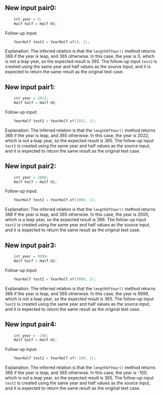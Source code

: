 ## New input pair0:
```java
    int year = 0;
    Half half = Half.H1;
```
Follow-up input:
```java
    YearHalf test2 = YearHalf.of(0, 1);
```
Explanation: The inferred relation is that the `lengthOfYear()` method returns 366 if the year is leap, and 365 otherwise. In this case, the year is 0, which is not a leap year, so the expected result is 365. The follow-up input `test2` is created using the same year and half values as the source input, and it is expected to return the same result as the original test case.

## New input pair1:
```java
    int year = 2022;
    Half half = Half.H2;
```
Follow-up input:
```java
    YearHalf test2 = YearHalf.of(2022, 2);
```
Explanation: The inferred relation is that the `lengthOfYear()` method returns 366 if the year is leap, and 365 otherwise. In this case, the year is 2022, which is not a leap year, so the expected result is 365. The follow-up input `test2` is created using the same year and half values as the source input, and it is expected to return the same result as the original test case.

## New input pair2:
```java
    int year = 2000;
    Half half = Half.H1;
```
Follow-up input:
```java
    YearHalf test2 = YearHalf.of(2000, 1);
```
Explanation: The inferred relation is that the `lengthOfYear()` method returns 366 if the year is leap, and 365 otherwise. In this case, the year is 2000, which is a leap year, so the expected result is 366. The follow-up input `test2` is created using the same year and half values as the source input, and it is expected to return the same result as the original test case.

## New input pair3:
```java
    int year = 9999;
    Half half = Half.H2;
```
Follow-up input:
```java
    YearHalf test2 = YearHalf.of(9999, 2);
```
Explanation: The inferred relation is that the `lengthOfYear()` method returns 366 if the year is leap, and 365 otherwise. In this case, the year is 9999, which is not a leap year, so the expected result is 365. The follow-up input `test2` is created using the same year and half values as the source input, and it is expected to return the same result as the original test case.

## New input pair4:
```java
    int year = -100;
    Half half = Half.H1;
```
Follow-up input:
```java
    YearHalf test2 = YearHalf.of(-100, 1);
```
Explanation: The inferred relation is that the `lengthOfYear()` method returns 366 if the year is leap, and 365 otherwise. In this case, the year is -100, which is not a leap year, so the expected result is 365. The follow-up input `test2` is created using the same year and half values as the source input, and it is expected to return the same result as the original test case.
